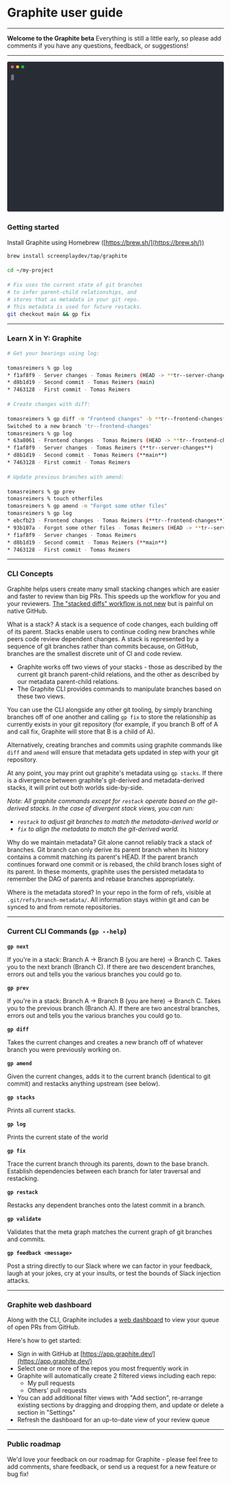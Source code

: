 # Graphite user guide

---

**Welcome to the Graphite beta**
Everything is still a little early, so please add comments if you have any questions, feedback, or suggestions!

---

<img src="./demo/full.svg">

### **Getting started**

Install Graphite using Homebrew ([https://brew.sh/](https://brew.sh/))

```bash
brew install screenplaydev/tap/graphite

cd ~/my-project

# Fix uses the current state of git branches
# to infer parent-child relationships, and
# stores that as metadata in your git repo.
# This metadata is used for future restacks.
git checkout main && gp fix
```

---

### Learn X in Y: Graphite

```bash
# Get your bearings using log:

tomasreimers % gp log
* f1af8f9 - Server changes - Tomas Reimers (HEAD -> **tr--server-changes**)
* d8b1d19 - Second commit - Tomas Reimers (main)
* 7463128 - First commit - Tomas Reimers

# Create changes with diff:

tomasreimers % gp diff -m "Frontend changes" -b **tr--frontend-changes**
Switched to a new branch 'tr--frontend-changes'
tomasreimers % gp log
* 63a8061 - Frontend changes - Tomas Reimers (HEAD -> **tr--frontend-changes**)
* f1af8f9 - Server changes - Tomas Reimers (**tr--server-changes**)
* d8b1d19 - Second commit - Tomas Reimers (**main**)
* 7463128 - First commit - Tomas Reimers

# Update previous branches with amend:

tomasreimers % gp prev
tomasreimers % touch otherfiles
tomasreimers % gp amend -m "Forgot some other files"
tomasreimers % gp log
* ebcfb23 - Frontend changes - Tomas Reimers (**tr--frontend-changes**)
* 93b107a - Forgot some other files - Tomas Reimers (HEAD -> **tr--server-changes**)
* f1af8f9 - Server changes - Tomas Reimers
* d8b1d19 - Second commit - Tomas Reimers (**main**)
* 7463128 - First commit - Tomas Reimers
```

---

### CLI Concepts

Graphite helps users create many small stacking changes which are easier and faster to review than big PRs. This speeds up the workflow for you and your reviewers. [The "stacked diffs" workflow is not new](https://jg.gg/2018/09/29/stacked-diffs-versus-pull-requests/) but is painful on native GitHub.

What is a stack? A stack is a sequence of code changes, each building off of its parent. Stacks enable users to continue coding new branches while peers code review dependent changes. A stack is represented by a sequence of git branches rather than commits because, on GitHub, branches are the smallest discrete unit of CI and code review.

- Graphite works off two views of your stacks - those as described by the current git branch parent-child relations, and the other as described by our metadata parent-child relations.
- The Graphite CLI provides commands to manipulate branches based on these two views.

You can use the CLI alongside any other git tooling, by simply branching branches off of one another and calling `gp fix` to store the relationship as currently exists in your git repository (for example, if you branch B off of A and call fix, Graphite will store that B is a child of A).

Alternatively, creating branches and commits using graphite commands like `diff` and `amend` will ensure that metadata gets updated in step with your git repository.

At any point, you may print out graphite's metadata using `gp stacks`. If there is a divergence between graphite's git-derived and metadata-derived stacks, it will print out both worlds side-by-side.

_Note: All graphite commands except for `restack` operate based on the git-derived stacks. In the case of divergent stack views, you can run:_

- _`restack` to adjust git branches to match the metadata-derived world or_
- _`fix` to align the metadata to match the git-derived world._

Why do we maintain metadata? Git alone cannot reliably track a stack of branches. Git branch can only derive its parent branch when its history contains a commit matching its parent's HEAD. If the parent branch continues forward one commit or is rebased, the child branch loses sight of its parent. In these moments, graphite uses the persisted metadata to remember the DAG of parents and rebase branches appropriately.

Where is the metadata stored? In your repo in the form of refs, visible at `.git/refs/branch-metadata/`. All information stays within git and can be synced to and from remote repositories.

---

### Current CLI Commands (`gp --help`)

**`gp next`**

If you're in a stack: Branch A → Branch B (you are here) → Branch C. Takes you to the next branch (Branch C). If there are two descendent branches, errors out and tells you the various branches you could go to.

**`gp prev`**

If you're in a stack: Branch A → Branch B (you are here) → Branch C. Takes you to the previous branch (Branch A). If there are two ancestral branches, errors out and tells you the various branches you could go to.

**`gp diff`**

Takes the current changes and creates a new branch off of whatever branch you were previously working on.

**`gp amend`**

Given the current changes, adds it to the current branch (identical to git commit) and restacks anything upstream (see below).

**`gp stacks`**

Prints all current stacks.

**`gp log`**

Prints the current state of the world

**`gp fix`**

Trace the current branch through its parents, down to the base branch. Establish dependencies between each branch for later traversal and restacking.

**`gp restack`**

Restacks any dependent branches onto the latest commit in a branch.

**`gp validate`**

Validates that the meta graph matches the current graph of git branches and commits.

**`gp feedback <message>`**

Post a string directly to our Slack where we can factor in your feedback, laugh at your jokes, cry at your insults, or test the bounds of Slack injection attacks.

---

### Graphite web dashboard

Along with the CLI, Graphite includes a [web dashboard](https://app.graphite.dev/) to view your queue of open PRs from GitHub.

Here's how to get started:

- Sign in with GitHub at [https://app.graphite.dev/](https://app.graphite.dev/)
- Select one or more of the repos you most frequently work in
- Graphite will automatically create 2 filtered views including each repo:
  - My pull requests
  - Others' pull requests
- You can add additional filter views with "Add section", re-arrange existing sections by dragging and dropping them, and update or delete a section in "Settings"
- Refresh the dashboard for an up-to-date view of your review queue

---

### Public roadmap

We'd love your feedback on our roadmap for Graphite - please feel free to add comments, share feedback, or send us a request for a new feature or bug fix!
